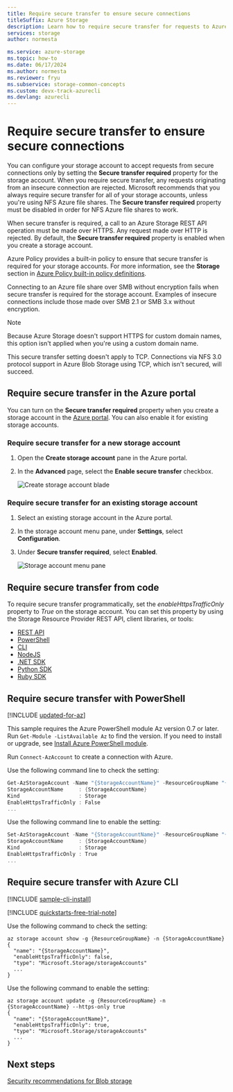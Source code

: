 ```yaml
---
title: Require secure transfer to ensure secure connections
titleSuffix: Azure Storage
description: Learn how to require secure transfer for requests to Azure Storage. When you require secure transfer for a storage account, any requests originating from an insecure connection are rejected.
services: storage
author: normesta

ms.service: azure-storage
ms.topic: how-to
ms.date: 06/17/2024
ms.author: normesta
ms.reviewer: fryu
ms.subservice: storage-common-concepts
ms.custom: devx-track-azurecli
ms.devlang: azurecli
---
```


# Require secure transfer to ensure secure connections

You can configure your storage account to accept requests from secure connections only by setting the **Secure transfer required** property for the storage account. When you require secure transfer, any requests originating from an insecure connection are rejected. Microsoft recommends that you always require secure transfer for all of your storage accounts, unless you're using NFS Azure file shares. The **Secure transfer required** property must be disabled in order for NFS Azure file shares to work.

When secure transfer is required, a call to an Azure Storage REST API operation must be made over HTTPS. Any request made over HTTP is rejected. By default, the **Secure transfer required** property is enabled when you create a storage account.

Azure Policy provides a built-in policy to ensure that secure transfer is required for your storage accounts. For more information, see the **Storage** section in [Azure Policy built-in policy definitions](../../governance/policy/samples/built-in-policies.md#storage).

Connecting to an Azure file share over SMB without encryption fails when secure transfer is required for the storage account. Examples of insecure connections include those made over SMB 2.1 or SMB 3.x without encryption. 

> [!NOTE]
> Because Azure Storage doesn't support HTTPS for custom domain names, this option isn't applied when you're using a custom domain name.
>
> This secure transfer setting doesn't apply to TCP. Connections via NFS 3.0 protocol support in Azure Blob Storage using TCP, which isn't secured, will succeed.

## Require secure transfer in the Azure portal

You can turn on the **Secure transfer required** property when you create a storage account in the [Azure portal](https://portal.azure.com). You can also enable it for existing storage accounts.

### Require secure transfer for a new storage account

1. Open the **Create storage account** pane in the Azure portal.
1. In the **Advanced** page, select the **Enable secure transfer** checkbox.

   ![Create storage account blade](./media/storage-require-secure-transfer/secure_transfer_field_in_portal_en_1.png)

### Require secure transfer for an existing storage account

1. Select an existing storage account in the Azure portal.
1. In the storage account menu pane, under **Settings**, select **Configuration**.
1. Under **Secure transfer required**, select **Enabled**.

   ![Storage account menu pane](./media/storage-require-secure-transfer/secure_transfer_field_in_portal_en_2.png)

## Require secure transfer from code

To require secure transfer programmatically, set the *enableHttpsTrafficOnly* property to *True* on the storage account. You can set this property by using the Storage Resource Provider REST API, client libraries, or tools:

- [REST API](/rest/api/storagerp/storageaccounts)
- [PowerShell](/powershell/module/az.storage/set-azstorageaccount)
- [CLI](/cli/azure/storage/account)
- [NodeJS](https://www.npmjs.com/package/@azure/arm-storage/)
- [.NET SDK](https://www.nuget.org/packages/Microsoft.Azure.Management.Storage)
- [Python SDK](https://pypi.org/project/azure-mgmt-storage)
- [Ruby SDK](https://rubygems.org/gems/azure_mgmt_storage)

## Require secure transfer with PowerShell

[!INCLUDE [updated-for-az](../../../includes/updated-for-az.md)]

This sample requires the Azure PowerShell module Az version 0.7 or later. Run `Get-Module -ListAvailable Az` to find the version. If you need to install or upgrade, see [Install Azure PowerShell module](/powershell/azure/install-azure-powershell).

Run `Connect-AzAccount` to create a connection with Azure.

 Use the following command line to check the setting:

```powershell
Get-AzStorageAccount -Name "{StorageAccountName}" -ResourceGroupName "{ResourceGroupName}"
StorageAccountName     : {StorageAccountName}
Kind                   : Storage
EnableHttpsTrafficOnly : False
...

```

Use the following command line to enable the setting:

```powershell
Set-AzStorageAccount -Name "{StorageAccountName}" -ResourceGroupName "{ResourceGroupName}" -EnableHttpsTrafficOnly $True
StorageAccountName     : {StorageAccountName}
Kind                   : Storage
EnableHttpsTrafficOnly : True
...

```

## Require secure transfer with Azure CLI

[!INCLUDE [sample-cli-install](../../../includes/sample-cli-install.md)]

[!INCLUDE [quickstarts-free-trial-note](../../../includes/quickstarts-free-trial-note.md)]

 Use the following command to check the setting:

```azurecli-interactive
az storage account show -g {ResourceGroupName} -n {StorageAccountName}
{
  "name": "{StorageAccountName}",
  "enableHttpsTrafficOnly": false,
  "type": "Microsoft.Storage/storageAccounts"
  ...
}

```

Use the following command to enable the setting:

```azurecli-interactive
az storage account update -g {ResourceGroupName} -n {StorageAccountName} --https-only true
{
  "name": "{StorageAccountName}",
  "enableHttpsTrafficOnly": true,
  "type": "Microsoft.Storage/storageAccounts"
  ...
}

```

## Next steps

[Security recommendations for Blob storage](../blobs/security-recommendations.md)
